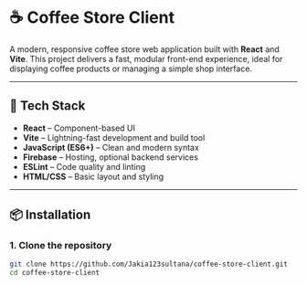 # ☕ Coffee Store Client

A modern, responsive coffee store web application built with **React** and **Vite**. This project delivers a fast, modular front-end experience, ideal for displaying coffee products or managing a simple shop interface.

---

## 🚀 Tech Stack

- **React** – Component-based UI
- **Vite** – Lightning-fast development and build tool
- **JavaScript (ES6+)** – Clean and modern syntax
- **Firebase** – Hosting, optional backend services
- **ESLint** – Code quality and linting
- **HTML/CSS** – Basic layout and styling

---

## 📦 Installation

### 1. Clone the repository

```bash
git clone https://github.com/Jakia123sultana/coffee-store-client.git
cd coffee-store-client
